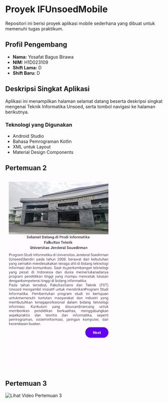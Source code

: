 # Proyek IFUnsoedMobile

Repositori ini berisi proyek aplikasi mobile sederhana yang dibuat untuk memenuhi tugas praktikum.

## Profil Pengembang

- **Nama:** Yosafat Bagus Birawa
- **NIM:** H1D023109
- **Shift Lama:** D
- **Shift Baru:** D

## Deskripsi Singkat Aplikasi

Aplikasi ini menampilkan halaman selamat datang beserta deskripsi singkat mengenai Teknik Informatika Unsoed, serta tombol navigasi ke halaman berikutnya.

### Teknologi yang Digunakan
- Android Studio
- Bahasa Pemrograman Kotlin
- XML untuk Layout
- Material Design Components

## Pertemuan 2

![Tampilan Halaman Utama Aplikasi](ss/sstugas1.PNG)

## Pertemuan 3

<img src="ss/Screen_recording_20250923_220959.gif" alt="Lihat Video Pertemuan 3" width="300"/>